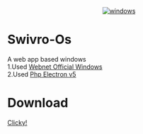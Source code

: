 <p align="center">
<a href="https://imgbb.com/"><img src="https://cdn.discordapp.com/attachments/691032430483865660/695573001021816952/Screenshot_2020-04-03_Screenshot1.png" alt="windows" border="0"></a>
</p>

# Swivro-Os
A web app based windows<br>
1.Used <a href="https://github.com/MEGAMINDMK/Windows-Webnet">Webnet Official Windows</a><br>
2.Used <a href="https://github.com/MEGAMINDMK/Php-Electronjs/tree/master/Php%20Electronjs%20v0.5">Php Electron v5</a>
# Download
<a href="https://github.com/MEGAMINDMK/Windows-Webnet/releases/download/v0.04/Swivro_OS.exe">Clicky!</a>
